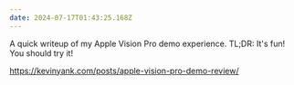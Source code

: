 ```yaml
---
date: 2024-07-17T01:43:25.168Z
---
```


A quick writeup of my Apple Vision Pro demo experience. TL;DR: It's fun! You should try it!

https://kevinyank.com/posts/apple-vision-pro-demo-review/
